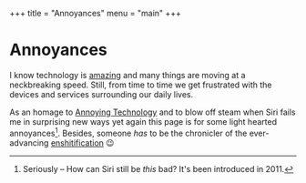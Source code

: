 +++
title = "Annoyances"
menu = "main"
+++

# Annoyances
I know technology is [amazing](https://www.youtube.com/watch?v=kBLkX2VaQs4) and many things are moving at a neckbreaking speed.
Still, from time to time we get frustrated with the devices and services surrounding our daily lives.

As an homage to [Annoying Technology](https://annoying.technology) and to blow off steam when Siri fails me in surprising new ways yet again this page is for some light hearted annoyances[^1].
Besides, someone *has* to be the chronicler of the ever-advancing [enshitification](https://www.wired.com/story/tiktok-platforms-cory-doctorow/) 😉

[^1]: Seriously – How can Siri still be *this* bad? It's been introduced in 2011.

